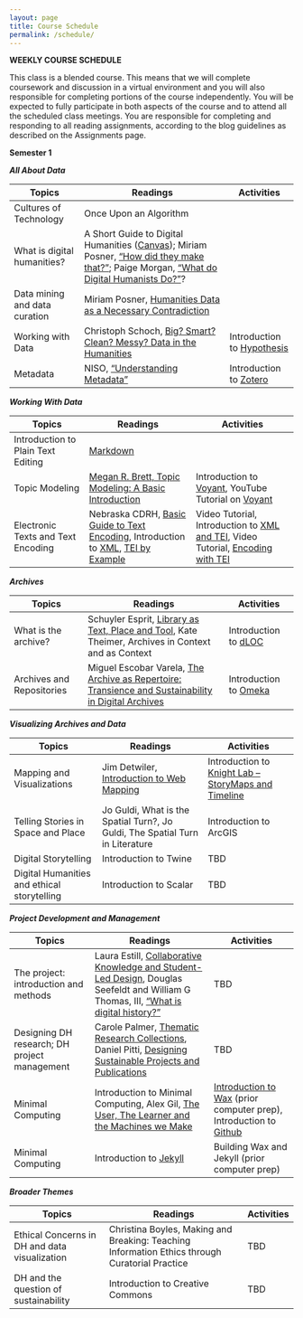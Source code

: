 ```yaml
---
layout: page
title: Course Schedule
permalink: /schedule/
---
```


__WEEKLY COURSE SCHEDULE__

This class is a blended course. This means that we will complete coursework and discussion in a virtual environment and you will also responsible for completing portions of the course independently. You will be expected to fully participate in both aspects of the course and to attend all the scheduled class meetings.  You are responsible for completing and responding to all reading assignments, according to the blog guidelines as described on the Assignments page.

__Semester 1__

***All About Data***   

|	Topics  |	Readings  |	Activities |
| ------------ |  ---------- |  ----------- |    
| Cultures of Technology | Once Upon an Algorithm | | 
| What is digital humanities? | A Short Guide to Digital Humanities ([Canvas](assets/shortguide_dh.pdf)); Miriam Posner, [“How did they make that?”](http://miriamposner.com/blog/how-did-they-make-that/); Paige Morgan, [“What do Digital Humanists Do?”](https://schuyleresprit.com/his115/wp-content/uploads/2021/09/What-do-digital-humanists-do.pdf)? | 
| Data mining and data curation | Miriam Posner, [Humanities Data as a Necessary Contradiction](http://miriamposner.com/blog/humanities-data-a-necessary-contradiction/) | |
| Working with Data | Christoph Schoch, [Big? Smart? Clean? Messy? Data in the Humanities](http://journalofdigitalhumanities.org/2-3/big-smart-clean-messy-data-in-the-humanities/) | Introduction to [Hypothesis](https://github.com/) | 
| Metadata | NISO, [“Understanding Metadata”](https://www.lter.uaf.edu/metadata_files/UnderstandingMetadata.pdf) | Introduction to [Zotero](https://www.zotero.org/) |
 
***Working With Data***  

|	Topics  |	Readings  |	Activities |
| ------------ |  ---------- |  ----------- | 
| Introduction to Plain Text Editing |[Markdown](https://programminghistorian.org/en/lessons/getting-started-with-markdown) | |
| Topic Modeling |	[Megan R. Brett, Topic Modeling: A Basic Introduction](http://journalofdigitalhumanities.org/2-1/topic-modeling-a-basic-introduction-by-megan-r-brett/) |  Introduction to [Voyant](https://voyant-tools.org/), YouTube Tutorial on [Voyant](https://www.youtube.com/watch?v=OtW5qo3Y2Sc&feature=youtu.be) | 
| Electronic Texts and Text Encoding | Nebraska CDRH, [Basic Guide to Text Encoding](https://cdrh.unl.edu/articles/basicguide), Introduction to [XML](https://tei-c.org/release/doc/tei-p5-doc/en/html/SG.html), [TEI by Example](https://teibyexample.org/tests/TBED02v00.htm) | Video Tutorial, Introduction to [XML and TEI](https://app.vidgrid.com/view/CvNo3N6ZI9Ey/?sr=vNo00R), Video Tutorial, [Encoding with TEI](https://app.vidgrid.com/view/Oe9Imd6VRiwF/?sr=QVuM6E) |

***Archives***  

|	Topics  |	Readings  |	Activities |
| ------------ |  ---------- |  ----------- | 
|What is the archive?| Schuyler Esprit, [Library as Text, Place and Tool](https://schuyleresprit.com/esprit/portfolio/topography-topology-typography-the-library-as-place-text-and-tool-in-caribbean-digital-research-classrooms/), Kate Theimer, Archives in Context and as Context |Introduction to [dLOC](https://dloc.com/) |
| Archives and Repositories | Miguel Escobar Varela, [The Archive as Repertoire: Transience and Sustainability in Digital Archives](http://www.digitalhumanities.org/dhq/vol/10/4/000269/000269.html) | Introduction to [Omeka](https://omeka.org/) | 

***Visualizing Archives and Data***  

|	Topics  |	Readings  |	Activities |
| ------------ |  ---------- |  ----------- | 
| Mapping and Visualizations | Jim Detwiler, [Introduction to Web Mapping](https://web.archive.org/web/20100731081233/https://www.e-education.psu.edu/geog863/book/export/html/1904) | Introduction to [Knight Lab – StoryMaps and Timeline](https://knightlab.northwestern.edu/projects/) | 
| Telling Stories in Space and Place |	Jo Guldi, What is the Spatial Turn?, Jo Guldi, The Spatial Turn in Literature | Introduction to ArcGIS	|
| Digital Storytelling |  Introduction to Twine | TBD |
| Digital Humanities and ethical storytelling | Introduction to Scalar	| TBD | 

***Project Development and Management***    

|	Topics  |	Readings  |	Activities |
| ------------ |  ---------- |  ----------- | 
| The project: introduction and methods | Laura Estill, [Collaborative Knowledge and Student-Led Design](http://digitalhumanities.org:8081/dhq/vol/11/3/000320/000320.html), Douglas Seefeldt and William G Thomas, III, [“What is digital history?”](https://digitalcommons.unl.edu/cgi/viewcontent.cgi?article=1097&context=historyfacpub) | TBD | 
| Designing DH research; DH project management | Carole Palmer, [Thematic Research Collections](https://companions.digitalhumanities.org/DH/?chapter=content/9781405103213_chapter_24.html), Daniel Pitti, [Designing Sustainable Projects and Publications](https://companions.digitalhumanities.org/DH/?chapter=content/9781405103213_chapter_31.html) | TBD | 
| Minimal Computing	| Introduction to Minimal Computing,  Alex Gil, [The User, The Learner and the Machines we Make](https://go-dh.github.io/mincomp/thoughts/2015/05/21/user-vs-learner/) | [Introduction to Wax](https://minicomp.github.io/wax/) (prior computer prep), Introduction to [Github](https://github.com) |
| Minimal Computing | Introduction to [Jekyll](https://jekyllrb.com/) | Building Wax and Jekyll (prior computer prep) |

***Broader Themes***

|	Topics  |	Readings  |	Activities |
| ------------ |  ---------- |  ----------- | 
| Ethical Concerns in DH and data visualization| Christina Boyles, Making and Breaking: Teaching Information Ethics through Curatorial Practice |	TBD |
| DH and the question of sustainability	| Introduction to Creative Commons	| TBD | 
